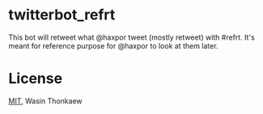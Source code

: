 # twitterbot_refrt

This bot will retweet what @haxpor tweet (mostly retweet) with #refrt. It's meant for reference purpose for @haxpor to look at them later.

# License

[MIT](https://github.com/haxpor/twitterbot_refrt/blob/master/LICENSE), Wasin Thonkaew
